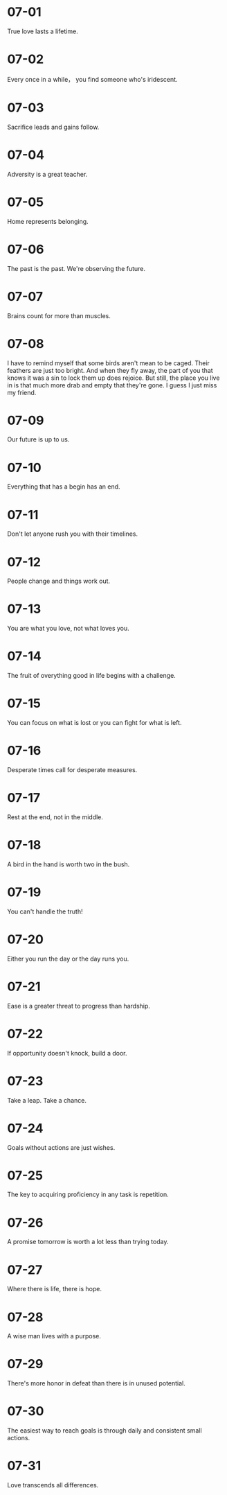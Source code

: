 # 07-01

True love lasts a lifetime.

# 07-02

Every once in a while， you find someone who's iridescent.

# 07-03

Sacrifice leads and gains follow.

# 07-04

Adversity is a great teacher.

# 07-05

Home represents belonging.

# 07-06

The past is the past. We're observing the future.

# 07-07

Brains count for more than muscles.

# 07-08

I have to remind myself that some birds aren't mean to be caged. Their feathers are just too bright. And when they fly away, the part of you that knows it was a sin to lock them up does rejoice. But still, the place you live in is that much more drab and empty that they're gone. I guess I just miss my friend.

# 07-09

Our future is up to us.

# 07-10

Everything that has a begin has an end.

# 07-11

Don't let anyone rush you with their timelines.

# 07-12

People change and things work out.

# 07-13

You are what you love, not what loves you.

# 07-14

The fruit of overything good in life begins with a challenge.

# 07-15

You can focus on what is lost or you can fight for what is left.

# 07-16

Desperate times call for desperate measures.

# 07-17

Rest at the end, not in the middle.

# 07-18

A bird in the hand is worth two in the bush.

# 07-19

You can't handle the truth!

# 07-20

Either you run the day or the day runs you.

# 07-21

Ease is a greater threat to progress than hardship.

# 07-22

If opportunity doesn't knock, build a door.

# 07-23

Take a leap. Take a chance.

# 07-24

Goals without actions are just wishes.

# 07-25

The key to acquiring proficiency in any task is repetition.

# 07-26

A promise tomorrow is worth a lot less than trying today.

# 07-27

Where there is life, there is hope.

# 07-28

A wise man lives with a purpose.

# 07-29

There's more honor in defeat than there is in unused potential.

# 07-30

The easiest way to reach goals is through daily and consistent small actions.

# 07-31

Love transcends all differences.
